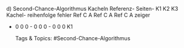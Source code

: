 d) Second-Chance-Algorithmus
Kacheln
Referenz- Seiten- K1 K2 K3 Kachel-
reihenfolge fehler Ref C A Ref C A Ref C A zeiger
- 0 0 0 - 0 0 0 - 0 0 0 K1

   Tags & Topics:
   #Second-Chance-Algorithmus